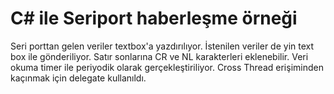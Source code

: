 C# ile Seriport haberleşme örneği
================
Seri porttan gelen veriler textbox'a yazdırılıyor. İstenilen veriler de yin text box ile gönderiliyor. Satır sonlarına CR ve NL karakterleri eklenebilir.
Veri okuma timer ile periyodik olarak gerçekleştiriliyor. Cross Thread erişiminden kaçınmak için delegate kullanıldı.
